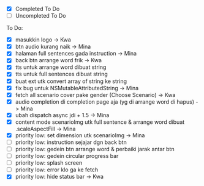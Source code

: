 - [x] Completed To Do
- [ ] Uncompleted To Do

To Do: 
- [x] masukkin logo -> Kwa
- [x] btn audio kurang naik -> Mina
- [x] halaman full sentences gada instruction -> Mina
- [x] back btn arrange word frik -> Kwa
- [x] tts untuk arrange word dibuat string
- [x] tts untuk full sentences dibuat string
- [x] buat ext utk convert array of string ke string
- [x] fix bug untuk NSMutableAttributedString -> Mina
- [x] fetch all scenario cover pake gender (Choose Scenario) -> Kwa
- [x] audio completion di completion page aja (yg di arrange word di hapus) -> Mina
- [x] ubah dispatch async jdi + 1.5 -> Mina
- [x] content mode scenarioImg utk full sentence & arrange word dibuat .scaleAspectFill -> Mina
- [x] priority low: set dimension utk scenarioImg -> Mina
- [ ] priority low: instruction sejajar dgn back btn
- [ ] priority low: gedein btn arrange word & perbaiki jarak antar btn
- [ ] priority low: gedein circular progress bar
- [ ] priority low: splash screen
- [ ] priority low: error klo ga ke fetch
- [x] priority low: hide status bar -> Kwa
